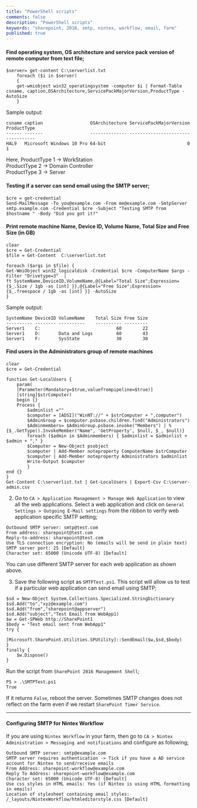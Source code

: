 ```yaml
---
title: "PowerShell scripts"
comments: false
description: "PowerShell scripts"
keywords: "sharepoint, 2016, smtp, nintex, workflow, email, farm"
published: true
---
```

#### Find operating system, OS architecture and service pack version of remote computer from text file;

```
$server= get-content C:\serverlist.txt
    foreach ($i in $server)
    {
    get-wmiobject win32_operatingsystem -computer $i | Format-Table csname, caption,OSArchitecture,ServicePackMajorVersion,ProductType -AutoSize
    }
```
Sample output:
```
csname caption                  OSArchitecture ServicePackMajorVersion ProductType
------ -------                  -------------- ----------------------- -----------
HAL9   Microsoft Windows 10 Pro 64-bit                               0           1
```
Here,
ProductType 1 -> WorkStation  
ProductType 2 -> Domain Controller  
ProductType 3 -> Server


#### Testing if a server can send email using the SMTP server;
```
$cre = get-credential
Send-MailMessage -To you@example.com -From me@example.com -SmtpServer smtp.example.com -Credential $cre -Subject "Testing SMTP from $hostname " -Body "Did you got it?"
```

#### Print remote machine Name, Device ID, Volume Name, Total Size and Free Size (in GB)
```
clear 
$cre = Get-Credential
$file = Get-Content  C:\serverlist.txt
 
foreach ($args in $file) { 
Get-WmiObject win32_logicaldisk -Credential $cre -ComputerName $args -Filter "Drivetype=3"  |  
ft SystemName,DeviceID,VolumeName,@{Label="Total Size";Expression={$_.Size / 1gb -as [int] }},@{Label="Free Size";Expression={$_.freespace / 1gb -as [int] }} -AutoSize 
}
```

Sample output:
```
SystemName DeviceID VolumeName    Total Size Free Size
---------- -------- ----------    ---------- ---------
Server1    C:                             60        22
Server1    D:       Data and Logs         60        43
Server1    F:       SysState              30        30
```

#### Find users in the Administrators group of remote machines
```
clear 
$cre = Get-Credential 

function Get-LocalUsers { 
    param( 
    [Parameter(Mandatory=$true,valuefrompipeline=$true)] 
    [string]$strComputer) 
    begin {} 
    Process { 
        $adminlist ="" 
        $computer = [ADSI]("WinNT://" + $strComputer + ",computer") 
        $AdminGroup = $computer.psbase.children.find("Administrators") 
        $Adminmembers= $AdminGroup.psbase.invoke("Members") | %{$_.GetType().InvokeMember("Name", 'GetProperty', $null, $_, $null)} 
        foreach ($admin in $Adminmembers) { $adminlist = $adminlist + $admin + "," } 
        $Computer = New-Object psobject 
        $computer | Add-Member noteproperty ComputerName $strComputer 
        $computer | Add-Member noteproperty Administrators $adminlist 
        Write-Output $computer
        } 
end {} 
} 
Get-Content C:\serverlist.txt | Get-LocalUsers | Export-Csv C:\server-admin.csv
```




2. Go to `CA > Application Management > Manage Web Application` to view all the web applications. Select a web application and click on `General Settings > Outgoing E-Mail settings` from the ribbon to verify web application specific SMTP setting;  
```
Outbound SMTP server: smtp@test.com
From address: sharepoint@test.com
Reply-to-address: sharepoint@test.com
Use TLS connection encryption: No (emails will be send in plain text)
SMTP server port: 25 [Default]
Character set: 65000 (Unicode UTF-8) [Default]
```
You can use different SMTP server for each web application as shown above.

3. Save the following script as `SMTPTest.ps1`. This script will allow us to test if a particular web application can send email using SMTP;  
```
$sd = New-Object System.Collections.Specialized.StringDictionary
$sd.Add("to","xyz@example.com")
$sd.Add("from","sharepoint@appserver")
$sd.Add("subject","Test Email from WebApp1)
$w = Get-SPWeb http://SharePoint1
$body = "Test email sent from WebApp1"
try {
    [Microsoft.SharePoint.Utilities.SPUtility]::SendEmail($w,$sd,$body)
}
finally {
    $w.Dispose()
}
```  
Run the script from `SharePoint 2016 Management Shell`;
```
PS > .\SMTPTest.ps1
True
```
If it returns `False`, reboot the server. Sometimes SMTP changes does not reflect on the farm even if we restart `SharePoint Timer Service`.

___

#### Configuring SMTP for Nintex Workflow
If you are using `Nintex Workflow` in your farm, then go to `CA > Nintex Administration > Messaging and notifications` and configure as following;
```
Outbound SMTP server: smtp@example.com
SMTP server requires authentication -> Tick if you have a AD service account for Nintex to send/receive emails
From Address: sharepoint-workflow@example.com
Reply To Address: sharepoint-workflow@example.com
Character set: 65000 (Unicode UTF-8) [Default]
Use css styles in HTML emails: Yes (if Nintex is using HTML formatting in emails)
Location of stylesheet containing email styles: /_layouts/NintexWorkflow/htmleditorstyle.css [Default]
```
